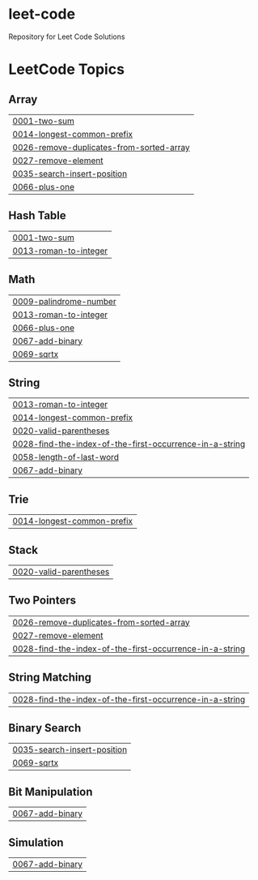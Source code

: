 # leet-code
Repository for Leet Code Solutions

<!---LeetCode Topics Start-->
# LeetCode Topics
## Array
|  |
| ------- |
| [0001-two-sum](https://github.com/r0sas/leet-code/tree/master/0001-two-sum) |
| [0014-longest-common-prefix](https://github.com/r0sas/leet-code/tree/master/0014-longest-common-prefix) |
| [0026-remove-duplicates-from-sorted-array](https://github.com/r0sas/leet-code/tree/master/0026-remove-duplicates-from-sorted-array) |
| [0027-remove-element](https://github.com/r0sas/leet-code/tree/master/0027-remove-element) |
| [0035-search-insert-position](https://github.com/r0sas/leet-code/tree/master/0035-search-insert-position) |
| [0066-plus-one](https://github.com/r0sas/leet-code/tree/master/0066-plus-one) |
## Hash Table
|  |
| ------- |
| [0001-two-sum](https://github.com/r0sas/leet-code/tree/master/0001-two-sum) |
| [0013-roman-to-integer](https://github.com/r0sas/leet-code/tree/master/0013-roman-to-integer) |
## Math
|  |
| ------- |
| [0009-palindrome-number](https://github.com/r0sas/leet-code/tree/master/0009-palindrome-number) |
| [0013-roman-to-integer](https://github.com/r0sas/leet-code/tree/master/0013-roman-to-integer) |
| [0066-plus-one](https://github.com/r0sas/leet-code/tree/master/0066-plus-one) |
| [0067-add-binary](https://github.com/r0sas/leet-code/tree/master/0067-add-binary) |
| [0069-sqrtx](https://github.com/r0sas/leet-code/tree/master/0069-sqrtx) |
## String
|  |
| ------- |
| [0013-roman-to-integer](https://github.com/r0sas/leet-code/tree/master/0013-roman-to-integer) |
| [0014-longest-common-prefix](https://github.com/r0sas/leet-code/tree/master/0014-longest-common-prefix) |
| [0020-valid-parentheses](https://github.com/r0sas/leet-code/tree/master/0020-valid-parentheses) |
| [0028-find-the-index-of-the-first-occurrence-in-a-string](https://github.com/r0sas/leet-code/tree/master/0028-find-the-index-of-the-first-occurrence-in-a-string) |
| [0058-length-of-last-word](https://github.com/r0sas/leet-code/tree/master/0058-length-of-last-word) |
| [0067-add-binary](https://github.com/r0sas/leet-code/tree/master/0067-add-binary) |
## Trie
|  |
| ------- |
| [0014-longest-common-prefix](https://github.com/r0sas/leet-code/tree/master/0014-longest-common-prefix) |
## Stack
|  |
| ------- |
| [0020-valid-parentheses](https://github.com/r0sas/leet-code/tree/master/0020-valid-parentheses) |
## Two Pointers
|  |
| ------- |
| [0026-remove-duplicates-from-sorted-array](https://github.com/r0sas/leet-code/tree/master/0026-remove-duplicates-from-sorted-array) |
| [0027-remove-element](https://github.com/r0sas/leet-code/tree/master/0027-remove-element) |
| [0028-find-the-index-of-the-first-occurrence-in-a-string](https://github.com/r0sas/leet-code/tree/master/0028-find-the-index-of-the-first-occurrence-in-a-string) |
## String Matching
|  |
| ------- |
| [0028-find-the-index-of-the-first-occurrence-in-a-string](https://github.com/r0sas/leet-code/tree/master/0028-find-the-index-of-the-first-occurrence-in-a-string) |
## Binary Search
|  |
| ------- |
| [0035-search-insert-position](https://github.com/r0sas/leet-code/tree/master/0035-search-insert-position) |
| [0069-sqrtx](https://github.com/r0sas/leet-code/tree/master/0069-sqrtx) |
## Bit Manipulation
|  |
| ------- |
| [0067-add-binary](https://github.com/r0sas/leet-code/tree/master/0067-add-binary) |
## Simulation
|  |
| ------- |
| [0067-add-binary](https://github.com/r0sas/leet-code/tree/master/0067-add-binary) |
<!---LeetCode Topics End-->